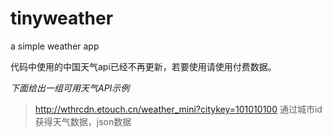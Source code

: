 # tinyweather
a simple weather app

代码中使用的中国天气api已经不再更新，若要使用请使用付费数据。

*下面给出一组可用天气API示例*

> http://wthrcdn.etouch.cn/weather_mini?citykey=101010100
  通过城市id获得天气数据，json数据
